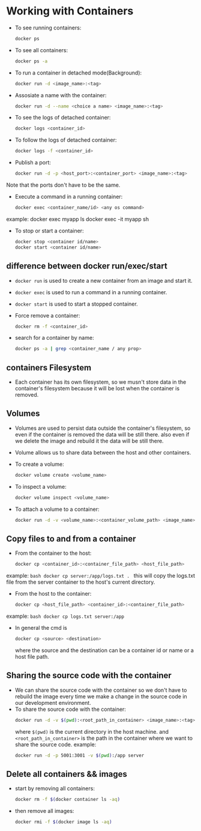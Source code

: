 # Working with Containers

- To see running containers:
    ```bash
    docker ps
    ```
- To see all containers:
    ```bash
    docker ps -a
    ```

- To run a container in detached mode(Background):
    ```bash
    docker run -d <image_name>:<tag>
    ```

- Assosiate a name with the container:
    ```bash
    docker run -d --name <choice a name> <image_name>:<tag>
    ```

- To see the logs of detached container:
    ```bash
    docker logs <container_id>
    ```
- To follow the logs of detached container:
    ```bash
    docker logs -f <container_id>
    ```

- Publish a port:
    ```bash
    docker run -d -p <host_port>:<container_port> <image_name>:<tag>
    ```
Note that the ports don't have to be the same.

- Execute a command in a running container:
    ```bash
    docker exec <container_name/id> <any os command>
    ```
example:
    docker exec myapp ls
    docker exec -it myapp sh

- To stop or start a container:
    ```bash
    docker stop <container id/name>
    docker start <container id/name>
    ```
## difference between docker run/exec/start
- `docker run` is used to create a new container from an image and start it.
- `docker exec` is used to run a command in a running container.
- `docker start` is used to start a stopped container.

- Force remove a container:
    ```bash
    docker rm -f <container_id>
    ```
- search for a container by name:
    ```bash
    docker ps -a | grep <container_name / any prop>
    ```

## containers Filesystem
- Each container has its own filesystem, so we musn't store data in the container's filesystem because it will be lost when the container is removed.


## Volumes
- Volumes are used to persist data outside the container's filesystem, so even if the container is removed the data will be still there. also even if we delete the image and rebuild it the data will be still there.
- Volume allows us to share data between the host and other containers.
- To create a volume:
    ```bash
    docker volume create <volume_name>
    ```
- To inspect a volume:
    ```bash
    docker volume inspect <volume_name>
    ```

- To attach a volume to a container:
    ```bash
    docker run -d -v <volume_name>:<container_volume_path> <image_name>:<tag>
    ```

## Copy files to and from a container
- From the container to the host:
    ```bash
    docker cp <container_id>:<container_file_path> <host_file_path>
    ```
example:
    ```bash
    docker cp server:/app/logs.txt .
    ```
    this will copy the logs.txt file from the server container to the host's current directory.

- From the host to the container:
    ```bash
    docker cp <host_file_path> <container_id>:<container_file_path>
    ```
example:
    ```bash
    docker cp logs.txt server:/app
    ```

- In general the cmd is
    ```bash
    docker cp <source> <destination>
    ```
    where the source and the destination can be a container id or name or a host file path.


## Sharing the source code with the container
- We can share the source code with the container so we don't have to rebuild the image every time we make a change in the source code in our development environment.
- To share the source code with the container:
    ```bash
    docker run -d -v $(pwd):<root_path_in_container> <image_name>:<tag>
    ```
    where `$(pwd)` is the current directory in the host machine.
    and `<root_path_in_container>` is the path in the container where we want to share the source code.
example:
    ```bash
    docker run -d -p 5001:3001 -v $(pwd):/app server
    ```

## Delete all containers && images
- start by removing all containers:
    ```bash
    docker rm -f $(docker container ls -aq)
    ```

- then remove all images:
    ```bash
    docker rmi -f $(docker image ls -aq)
    ```
